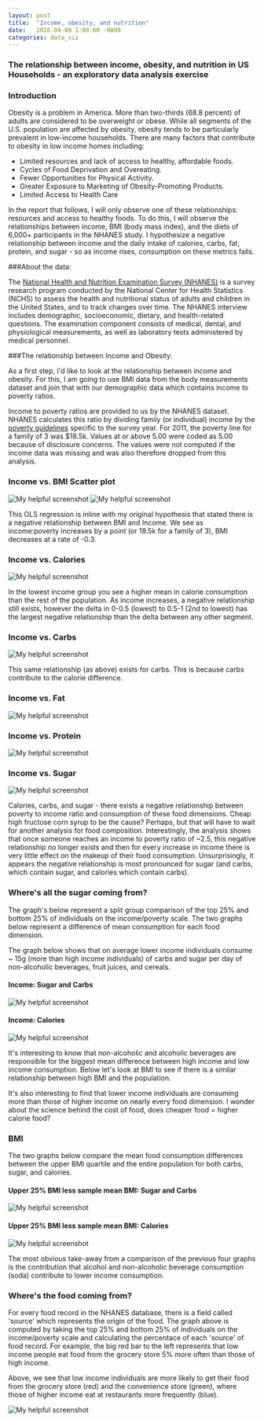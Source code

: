 ```yaml
---
layout: post
title:  "Income, obesity, and nutrition"
date:   2016-04-09 1:00:00 -0800
categories: data_viz	
---
```


### The relationship between income, obesity, and nutrition in US Households - an exploratory data analysis exercise 

### Introduction

Obesity is a problem in America. More than two-thirds (68.8 percent) of adults are considered to be overweight or obese. While all segments of the U.S. population are affected by obesity, obesity tends to be particularly prevalent in low-income households. There are many factors that contribute to obesity in low income homes including:

- Limited resources and lack of access to healthy, affordable foods.
- Cycles of Food Deprivation and Overeating.
- Fewer Opportunities for Physical Activity.
- Greater Exposure to Marketing of Obesity-Promoting Products.
- Limited Access to Health Care

In the report that follows, I will only observe one of these relationships: resources and access to healthy foods. To do this, I will observe the relationships between income, BMI (body mass index), and the diets of 6,000+ participants in the NHANES study. I hypothesize a negative relationship between income and the daily intake of calories, carbs, fat, protein, and sugar - so as income rises, consumption on these metrics falls. 

###About the data:

The [National Health and Nutrition Examination Survey (NHANES)](http://www.cdc.gov/nchs/nhanes.htm) is a survey research program conducted by the National Center for Health Statistics (NCHS) to assess the health and nutritional status of adults and children in the United States, and to track changes over time. The NHANES interview includes demographic, socioeconomic, dietary, and health-related questions. The examination component consists of medical, dental, and physiological measurements, as well as laboratory tests administered by medical personnel.

###The relationship between Income and Obesity:

As a first step, I'd like to look at the relationship between income and obesity. For this, I am going to use BMI data from the body measurements dataset and join that with our demographic data which contains income to poverty ratios.

Income to poverty ratios are provided to us by the NHANES dataset. NHANES calculates this ratio by dividing family (or individual) income by the [poverty guidelines](https://aspe.hhs.gov/poverty-guidelines) specific to the survey year. For 2011, the poverty line for a family of 3 was $18.5k. Values at or above 5.00 were coded as 5.00 because of disclosure concerns. The values were not computed if the income data was missing and was also therefore dropped from this analysis.

### Income vs. BMI Scatter plot 

![My helpful screenshot](http://stanleychris2.github.io/home/resources/scatter.png)
![My helpful screenshot](http://stanleychris2.github.io/home/resources/ols.png)

This OLS regression is inline with my original hypothesis that stated there is a negative relationship between BMI and Income. We see as income:poverty increases by a point (or 18.5k for a family of 3), BMI decreases at a rate of -0.3.

### Income vs. Calories 

![My helpful screenshot](http://stanleychris2.github.io/home/resources/calories.png)

In the lowest income group you see a higher mean in calorie consumption than the rest of the population. As income increases, a negative relationship still exists, however the delta in 0-0.5 (lowest) to 0.5-1 (2nd to lowest) has the largest negative relationship than the delta between any other segment. 

### Income vs. Carbs

![My helpful screenshot](http://stanleychris2.github.io/home/resources/carbs.png)

This same relationship (as above) exists for carbs. This is  because carbs contribute to the calorie difference. 

### Income vs. Fat

![My helpful screenshot](http://stanleychris2.github.io/home/resources/fat.png)

### Income vs. Protein

![My helpful screenshot](http://stanleychris2.github.io/home/resources/protien.png)

### Income vs. Sugar

![My helpful screenshot](http://stanleychris2.github.io/home/resources/sugar.png)

Calories, carbs, and sugar - there exists a negative relationship between poverty to income ratio and consumption of these food dimensions. Cheap high fructose corn syrup to be the cause? Perhaps, but that will have to wait for another analysis for food composition. Interestingly, the analysis shows that once someone reaches an income to poverty ratio of ~2.5, this negative relationship no longer exists and then for every increase in income there is very little effect on the makeup of their food consumption. Unsurprisingly, it appears the negative relationship is most pronounced for sugar (and carbs, which contain sugar, and calories which contain carbs).

### Where's all the sugar coming from?

The graph's below represent a split group comparison of the top 25% and bottom 25% of individuals on the income/poverty scale. The two graphs below represent a difference of mean consumption for each food dimension. 

The graph below shows that on average lower income individuals consume ~ 15g (more than high income individuals) of carbs and sugar per day of non-alcoholic beverages, fruit juices, and cereals.

#### Income: Sugar and Carbs 

![My helpful screenshot](http://stanleychris2.github.io/home/resources/macro_nutrient_income.png)

#### Income: Calories

![My helpful screenshot](http://stanleychris2.github.io/home/resources/g_calorie.png)

It's interesting to know that non-alcoholic and alcoholic beverages are responsible for the biggest mean difference between high income and low income consumption. Below let's look at BMI to see if there is a similar relationship between high BMI and the population. 

It's also interesting to find that lower income individuals are consuming more than those of higher income on nearly every food dimension. I wonder about the science behind the cost of food, does cheaper food = higher calorie food?


### BMI

The two graphs below compare the mean food consumption differences between the upper BMI quartile and the entire population for both carbs, sugar, and calories.  

#### Upper 25% BMI less sample mean BMI:  Sugar and Carbs 

![My helpful screenshot](http://stanleychris2.github.io/home/resources/macro_bmi.png)

#### Upper 25% BMI less sample mean BMI: Calories

![My helpful screenshot](http://stanleychris2.github.io/home/resources/calories_bmi.png)

The most obvious take-away from a comparison of the previous four graphs is the contribution that alcohol and non-alcoholic beverage consumption (soda) contribute to lower income consumption. 

### Where's the food coming from?

For every food record in the NHANES database, there is a field called 'source' which represents the origin of the food. The graph above is computed by taking the top 25% and bottom 25% of individuals on the income/poverty scale and calculating the percentace of each 'source' of food record. For example, the big red bar to the left represents that low income people eat food from the grocery store 5% more often than those of high income.

Above, we see that low income individuals are more likely to get their food from the grocery store (red) and the convenience store (green), where those of higher income eat at restaurants more frequently (blue).

![My helpful screenshot](http://stanleychris2.github.io/home/resources/source1.png)
